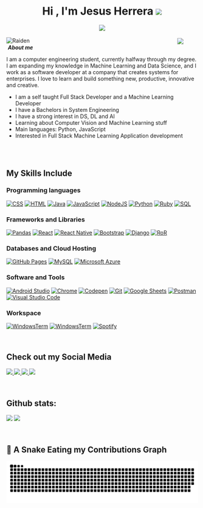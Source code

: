 <h1 align="center">Hi , I'm Jesus Herrera <img src="https://media.giphy.com/media/hvRJCLFzcasrR4ia7z/giphy.gif" width="35"></h1>

<!-- Typing SVG by DenverCoder1 - https://github.com/DenverCoder1/readme-typing-svg -->
<p align="center">
  <a href="https://github.com/DenverCoder1/readme-typing-svg"><img src="https://readme-typing-svg.herokuapp.com?lines=Computer+Science+Student;Full+Stack+Web+Developer;Freelancer;DS%20|%20AI%20|%20ML%20Enthusiastic;Always%20learning%20new%20things&center=true&width=380&height=45"></a>
</p>  

<!--  -->
<img margin-top="100px" align="left" width=450px alt="Raiden" src="https://www.pngall.com/wp-content/uploads/15/Raiden-Shogun-PNG-Cutout.png"/>

<img src="https://www.pngall.com/wp-content/uploads/15/Raiden-Shogun-PNG-Image.png" align="center" width="30px">&nbsp;***About me***
<br>

I am a computer engineering student, currently halfway through my degree. I am expanding my knowledge in Machine Learning and Data Science, and I work as a software developer at a company that creates systems for enterprises. I love to learn and build something new, productive, innovative and creative.
- I am a self taught Full Stack Developer and a Machine Learning Developer
- I have a Bachelors in System Engineering
- I have a strong interest in DS, DL and AI
- Learning about Computer Vision and Machine Learning stuff
- Main languages: Python, JavaScript
- Interested in Full Stack Machine Learning Application development

<br>
<br>

## My Skills Include

### Programming languages
<p>
    <a href="https://github.com/search?q=user%3ADenverCoder1+is%3Arepo+language%3Acss"><img alt="CSS" src="https://img.shields.io/badge/CSS%20-%231572B6.svg?logo=css3&logoColor=white"></a>
    <a href="https://github.com/search?q=user%3ADenverCoder1+is%3Arepo+language%3Ahtml"><img alt="HTML" src="https://img.shields.io/badge/HTML%20-%23E34F26.svg?logo=html5&logoColor=white"></a>
    <a href="https://github.com/search?q=user%3ADenverCoder1+is%3Arepo+language%3Ajava"><img alt="Java" src="https://img.shields.io/badge/Java-%23007396.svg?logo=java&logoColor=white"></a>
    <a href="https://github.com/search?q=user%3ADenverCoder1+is%3Arepo+language%3Ajavascript"><img alt="JavaScript" src="https://img.shields.io/badge/JavaScript%20-%23F7DF1E.svg?logo=javascript&logoColor=black"></a>
    <a href="https://github.com/search?q=user%3ADenverCoder1+is%3Arepo+language%3Ajavascript"><img alt="NodeJS" src="https://img.shields.io/badge/Node.js%20-%2343853D.svg?logo=node.js&logoColor=white"></a>
    <a href="https://github.com/search?q=user%3ADenverCoder1+is%3Arepo+language%3Apython"><img alt="Python" src="https://img.shields.io/badge/Python%20-%2314354C.svg?logo=python&logoColor=white"></a>
    <a href="https://github.com/search?q=user%3ADenverCoder1+is%3Arepo+language%3Aruby"><img alt="Ruby" src="https://img.shields.io/badge/ruby-%23CC342D.svg?style=for-the-badge&logo=ruby&logoColor=white"></a>
    <a href="https://github.com/search?q=user%3ADenverCoder1+is%3Arepo+language%3Asql"><img alt="SQL" src="https://img.shields.io/badge/SQL%20-%23025E8C.svg?logo=amazon-dynamodb&logoColor=white"></a>
</p>

### Frameworks and Libraries
<p>
    <a href="#"><img alt="Pandas" src="https://img.shields.io/badge/Pandas%20-%23150458.svg?logo=pandas&logoColor=white"></a>
    <a href="#"><img alt="React" src="https://img.shields.io/badge/React-20232A?style=for-the-badge&logo=react&logoColor=61DAFB"></a>
    <a href="#"><img alt="React Native" src="https://img.shields.io/badge/React_Native-20232A?style=for-the-badge&logo=react&logoColor=61DAFB"></a>
    <a href="#"><img alt="Bootstrap" src="https://img.shields.io/badge/Bootstrap-563D7C?style=for-the-badge&logo=bootstrap&logoColor=white"></a>
    <a href="#"><img alt="Django" src="https://img.shields.io/badge/Django-092E20?style=for-the-badge&logo=django&logoColor=white"></a>
    <a href="#"><img alt="RoR" src="https://img.shields.io/badge/rails-%23CC0000.svg?style=for-the-badge&logo=ruby-on-rails&logoColor=white"></a>
	
</p>

### Databases and Cloud Hosting
<p>
    <a href="#"><img alt="GitHub Pages" src="https://img.shields.io/badge/GitHub%20Pages-%23327FC7.svg?logo=github&logoColor=white"></a>
    <a href="#"><img alt="MySQL" src="https://img.shields.io/badge/MySQL-00000F?style=for-the-badge&logo=mysql&logoColor=white"></a>
    <a href="#"><img alt="Microsoft Azure" src ="https://img.shields.io/badge/Microsoft_Azure-0089D6?style=for-the-badge&logo=microsoft-azure&logoColor=white"></a>
</p>

### Software and Tools

<p>
    <a href="#"><img alt="Android Studio" src="https://img.shields.io/badge/Android%20Studio-008678.svg?logo=android-studio&logoColor=white"></a>
    <a href="#"><img alt="Chrome" src="https://img.shields.io/badge/Chrome-3DDC84?logo=google-chrome&logoColor=white"></a>
    <a href="#"><img alt="Codepen" src="https://img.shields.io/badge/Codepen-000000.svg?logo=codepen&logoColor=white"></a>
    <a href="#"><img alt="Git" src="https://img.shields.io/badge/Git%20-%23F05033.svg?logo=git&logoColor=white"></a>
    <a href="#"><img alt="Google Sheets" src="https://img.shields.io/badge/Google%20Sheets%20-%2334A853.svg?logo=google%20sheets&logoColor=white"></a>
    <a href="#"><img alt="Postman" src="https://img.shields.io/badge/Postman-FF6C37?logo=postman&logoColor=white"></a>
    <a href="#"><img alt="Visual Studio Code" src="https://img.shields.io/badge/Visual%20Studio%20Code-0078d7.svg?logo=visual-studio-code&logoColor=white"></a>
</p>

### Workspace
<p>
    <a href="#"><img alt="WindowsTerm" src="https://img.shields.io/badge/Windows%20Terminal-%234D4D4D.svg?style=for-the-badge&logo=windows-terminal&logoColor=white"></a>
    <a href="#"><img alt="WindowsTerm" src="https://img.shields.io/badge/Windows-0078D6?style=for-the-badge&logo=windows&logoColor=white"></a>
    <a href="#"><img alt="Spotify" src="https://img.shields.io/badge/Spotify-1ED760?&style=for-the-badge&logo=spotify&logoColor=white"></a>
</p>

<br>

## Check out my Social Media

<a href= "https://www.instagram.com/s1mple_nya/">
    <img src="https://img.shields.io/badge/Instagram-%23E4405F.svg?style=for-the-badge&logo=Instagram&logoColor=white alt="Instagram">
</a>
<a href="https://github.com/Jesnya" >
  <img src="https://img.shields.io/badge/github-%23121011.svg?style=for-the-badge&logo=github&logoColor=white alt="GitHub">
</a>
<a href="https://www.linkedin.com/in/ricardoherrera2712/" >
  <img src="https://img.shields.io/badge/linkedin-%230077B5.svg?style=for-the-badge&logo=linkedin&logoColor=white alt="Linkedin">
</a>
<a href="https://open.spotify.com/user/31mnytavjhpyl6mg5fyh2k5noosy?si=451079ddf06a42c0">
  <img src="https://img.shields.io/badge/Spotify-1ED760?&style=for-the-badge&logo=spotify&logoColor=white alt="Spotify">
</a>
<br>

<br><h2>Github stats:</h2> 

[![](https://github-readme-stats.vercel.app/api?username=jesnya&show_icons=true&theme=tokyonight&hide_border=true&locale=en&count_private=true)](https://github.com/jesnya)
[![](https://github-readme-streak-stats.herokuapp.com/?user=jesnya&theme=material-palenight&count_private=true)](https://github.com/jesnya)
</div>

<br>

## 🐍 A Snake Eating my Contributions Graph
	
<p align="center">
  <img  src="https://raw.githubusercontent.com/Elanza-48/Elanza-48/main/resources/img/github-contribution-grid-snake.svg"
    alt="example" />
</p>
